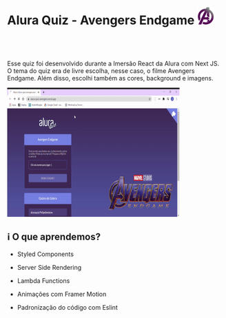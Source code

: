 <header style="display:flex; align-items'center'">
    <h1>Alura Quiz - Avengers Endgame <img src="/assets/avengersLogo.svg" width="40px" height="40px"></h1>
</header>

<main>
    <p>Esse quiz foi desenvolvido durante a Imersão React da Alura com Next JS. O tema do quiz era de livre escolha, nesse caso, o filme Avengers Endgame. Além disso, escolhi também as cores, background e imagens.</p>
    <img src="/assets/landingPage.gif" width="400px" height="300px">
</main>

## :information_source: O que aprendemos?

- Styled Components

- Server Side Rendering

- Lambda Functions

- Animações com Framer Motion

- Padronização do código com Eslint
